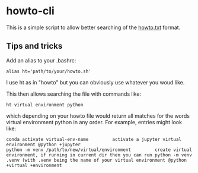 # howto-cli

This is a simple script to allow better searching of the [howto.txt](https://github.com/alexk49/howto.txt) format.

## Tips and tricks

Add an alias to your .bashrc:

```
alias ht='path/to/your/howto.sh'
```

I use ht as in "howto" but you can obviously use whatever you woud like. 

This then allows searching the file with commands like:

```
ht virtual environment python
```

which depending on your howto file would return all matches for the words virtual environment python in any order. For example, entries might look like:

```
conda activate virtual-env-name         activate a jupyter virtual environment @python +jupyter
python -m venv /path/to/new/virtual/environment         create virtual environment, if running in current dir then you can run python -m venv .venv (with .venv being the name of your virtual environment @python +virtual +environment
```

